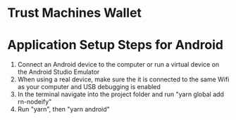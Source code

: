 # Trust Machines Wallet

# Application Setup Steps for Android

1. Connect an Android device to the computer or run a virtual device on the Android Studio Emulator
2. When using a real device, make sure the it is connected to the same Wifi as your computer and USB debugging is enabled
3. In the terminal navigate into the project folder and run "yarn global add rn-nodeify"
4. Run "yarn", then "yarn android"

